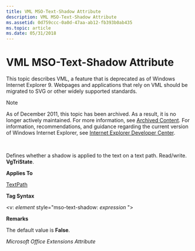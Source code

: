 ```yaml
---
title: VML MSO-Text-Shadow Attribute
description: VML MSO-Text-Shadow Attribute
ms.assetid: 0d759ccc-0a0d-47aa-ab12-fb393b0ab435
ms.topic: article
ms.date: 05/31/2018
---
```


# VML MSO-Text-Shadow Attribute

This topic describes VML, a feature that is deprecated as of Windows Internet Explorer 9. Webpages and applications that rely on VML should be migrated to SVG or other widely supported standards.

> [!Note]  
> As of December 2011, this topic has been archived. As a result, it is no longer actively maintained. For more information, see [Archived Content](https://docs.microsoft.com/previous-versions/windows/internet-explorer/ie-developer/). For information, recommendations, and guidance regarding the current version of Windows Internet Explorer, see [Internet Explorer Developer Center](https://msdn.microsoft.com/ie/).

 

Defines whether a shadow is applied to the text on a text path. Read/write. **VgTriState**.

**Applies To**

[TextPath](msdn-online-vml-textpath-element.md)

**Tag Syntax**

<v: *element* style="mso-text-shadow: *expression* ">

**Remarks**

The default value is **False**.

*Microsoft Office Extensions Attribute*

 

 





